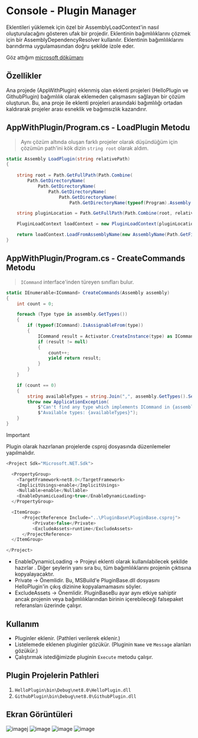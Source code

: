 # Console - Plugin Manager
Eklentileri yüklemek için özel bir AssemblyLoadContext'in nasıl oluşturulacağını gösteren ufak bir projedir. Eklentinin bağımlılıklarını çözmek için bir AssemblyDependencyResolver kullanılır. Eklentinin bağımlılıklarını barındırma uygulamasından doğru şekilde izole eder.

Göz attığım [microsoft dökümanı](https://learn.microsoft.com/en-us/dotnet/core/tutorials/creating-app-with-plugin-support/)

## Özellikler
Ana projede (AppWithPlugin) eklenmiş olan eklenti projeleri (HelloPlugin ve GithubPlugin) bağımlılık olarak eklemeden çalışmasını sağlayan bir çözüm oluşturun. Bu, ana proje ile eklenti projeleri arasındaki bağımlılığı ortadan kaldırarak projeler arası esneklik ve bağımsızlık kazandırır.

## AppWithPlugin/Program.cs - LoadPlugin Metodu
> Aynı çözüm altında oluşan farklı projeler olarak düşündüğüm için çözümün path'ini kök dizin `string root` olarak aldım.

```csharp
static Assembly LoadPlugin(string relativePath)
{
    
    string root = Path.GetFullPath(Path.Combine(
        Path.GetDirectoryName(
            Path.GetDirectoryName(
                Path.GetDirectoryName(
                    Path.GetDirectoryName(
                        Path.GetDirectoryName(typeof(Program).Assembly.Location)))))));

    string pluginLocation = Path.GetFullPath(Path.Combine(root, relativePath.Replace('\\', Path.DirectorySeparatorChar)));

    PluginLoadContext loadContext = new PluginLoadContext(pluginLocation);

    return loadContext.LoadFromAssemblyName(new AssemblyName(Path.GetFileNameWithoutExtension(pluginLocation)));
}
```
## AppWithPlugin/Program.cs - CreateCommands Metodu
> `ICommand` interface'inden türeyen sınıfları bulur. 
```csharp
static IEnumerable<ICommand> CreateCommands(Assembly assembly)
{
    int count = 0;

    foreach (Type type in assembly.GetTypes())
    {
        if (typeof(ICommand).IsAssignableFrom(type))
        {
            ICommand result = Activator.CreateInstance(type) as ICommand;
            if (result != null)
            {
                count++;
                yield return result;
            }
        }
    }

    if (count == 0)
    {
        string availableTypes = string.Join(",", assembly.GetTypes().Select(t => t.FullName));
        throw new ApplicationException(
            $"Can't find any type which implements ICommand in {assembly} from {assembly.Location}.\n" +
            $"Available types: {availableTypes}");
    }
}
```
> [!IMPORTANT]
> Plugin olarak hazırlanan projelerde csproj dosyasında düzenlemeler yapılmalıdır.


```javascript
<Project Sdk="Microsoft.NET.Sdk">

  <PropertyGroup>
    <TargetFramework>net8.0</TargetFramework>
    <ImplicitUsings>enable</ImplicitUsings>
    <Nullable>enable</Nullable>
    <EnableDynamicLoading>true</EnableDynamicLoading>
  </PropertyGroup>

  <ItemGroup>
	  <ProjectReference Include="..\PluginBase\PluginBase.csproj">
		  <Private>false</Private>
		  <ExcludeAssets>runtime</ExcludeAssets>
	  </ProjectReference>
  </ItemGroup>

</Project>
```
- EnableDynamicLoading → Projeyi eklenti olarak kullanılabilecek şekilde hazırlar . Diğer şeylerin yanı sıra bu, tüm bağımlılıklarını projenin çıktısına kopyalayacaktır.
- Private → Önemlidir. Bu, MSBuild'e PluginBase.dll dosyasını HelloPlugin'in çıkış dizinine kopyalamamasını söyler.
- ExcludeAssets → Önemlidir. PluginBaseBu ayar aynı etkiye sahiptir ancak projenin veya bağımlılıklarından birinin içerebileceği <Private>false</Private>paket referansları üzerinde çalışır.
## Kullanım
- Pluginler eklenir. (Pathleri verilerek eklenir.)
- Listelemede eklenen pluginler gözükür. (Pluginin `Name` ve `Message` alanları gözükür.)
- Çalıştırmak istediğimizde pluginin `Execute` metodu çalışır.

## Plugin Projelerin Pathleri
1. `HelloPlugin\bin\Debug\net8.0\HelloPlugin.dll`
2. `GithubPlugin\bin\Debug\net8.0\GithubPlugin.dll`
  
## Ekran Görüntüleri
![image](https://github.com/ufukgulec/Console-Plugin-Example/assets/51711890/349b8cd4-ebfa-48f5-9d0d-5f2633ba739a)j
![image](https://github.com/ufukgulec/Console-Plugin-Example/assets/51711890/8791ee8d-acb3-43b5-a616-eb1215451a7a)
![image](https://github.com/ufukgulec/Console-Plugin-Example/assets/51711890/214bebd8-f0f0-4c08-942c-cd81995d892f)
![image](https://github.com/ufukgulec/Console-Plugin-Example/assets/51711890/1cc0aacd-d32a-4094-91a8-65a398229def)  
